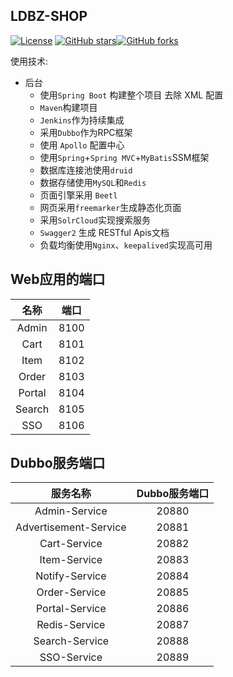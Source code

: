 ## LDBZ-SHOP
[![License](https://img.shields.io/badge/license-GPL-blue.svg)](LICENSE)
[![GitHub stars](https://img.shields.io/github/stars/laodaobazi/ldbz-shop.svg?style=social&label=Stars)](https://github.com/laodaobazi/ldbz-shop)[![GitHub forks](https://img.shields.io/github/forks/laodaobazi/ldbz-shop.svg?style=social&label=Fork)](https://github.com/laodaobazi/ldbz-shop)

使用技术:

* 后台
	* 使用`Spring Boot` 构建整个项目 去除 XML 配置
	* `Maven`构建项目
	* `Jenkins`作为持续集成
	* 采用`Dubbo`作为RPC框架
	* 使用 `Apollo` 配置中心
	* 使用`Spring`+`Spring MVC`+`MyBatis`SSM框架
	* 数据库连接池使用`druid`
	* 数据存储使用`MySQL`和`Redis`
	* 页面引擎采用 `Beetl`
	* 网页采用`freemarker`生成静态化页面
	* 采用`SolrCloud`实现搜索服务
	* `Swagger2` 生成 RESTful Apis文档
	* 负载均衡使用`Nginx`、`keepalived`实现高可用


## Web应用的端口
|名称|端口|
|:---------------:|:---------------:|
| Admin|8100 |
| Cart  |8101 |
| Item  |8102 |
| Order |8103|
| Portal |8104|
| Search |8105|
| SSO|8106|


## Dubbo服务端口
| 服务名称|Dubbo服务端口|
|:---------------:|:---------------:|
| Admin-Service      | 20880 |
| Advertisement-Service |20881 |
| Cart-Service     | 20882 |
| Item-Service     | 20883 |
| Notify-Service   | 20884 |
| Order-Service    | 20885 |
| Portal-Service   | 20886 |
| Redis-Service    | 20887 |
| Search-Service   | 20888 |
| SSO-Service      | 20889 |


